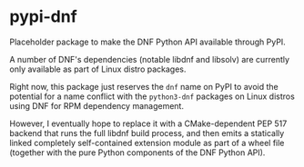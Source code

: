 # pypi-dnf

Placeholder package to make the DNF Python API available through PyPI.

A number of DNF's dependencies (notable libdnf and libsolv) are currently
only available as part of Linux distro packages.

Right now, this package just reserves the `dnf` name on PyPI to avoid the
potential for a name conflict with the `python3-dnf` packages on Linux distros
using DNF for RPM dependency management.

However, I eventually hope to replace it with a CMake-dependent PEP 517 backend
that runs the full libdnf build process, and then emits a statically linked
completely self-contained extension module as part of a wheel file (together
with the pure Python components of the DNF Python API).

